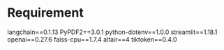 # Requirement
langchain==0.1.13
PyPDF2==3.0.1
python-dotenv==1.0.0
streamlit==1.18.1
openai==0.27.6
faiss-cpu==1.7.4
altair==4
tiktoken==0.4.0
